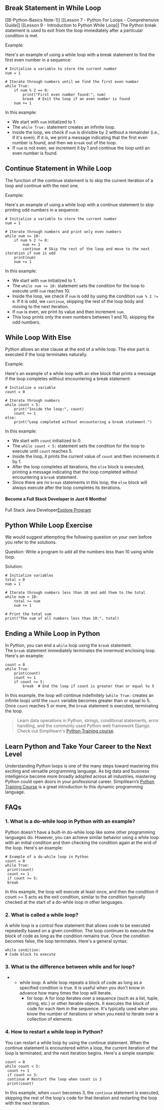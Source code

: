 ## Break Statement in While Loop

[[B-Python-Basics Note-1]]
[[Lesson 7 - Python For Loops - Comprehensive Guide]]
[[Lesson 9 - Introduction to Python While Loop]]
The Python break statement is used to exit from the loop immediately after a particular condition is met.

Example:

Here's an example of using a while loop with a break statement to find the first even number in a sequence:

```
# Initialize a variable to store the current number
num = 1

# Iterate through numbers until we find the first even number
while True:
    if num % 2 == 0:
        print("First even number found:", num)
        break  # Exit the loop if an even number is found
    num += 1
```

In this example:

- We start with `num` initialized to 1.
- The `while True:` statement creates an infinite loop.
- Inside the loop, we check if `num` is divisible by 2 without a remainder (i.e., if it's even). If it is, we print a message indicating that the first even number is found, and then we `break` out of the loop.
- If `num` is not even, we increment it by 1 and continue the loop until an even number is found.

## Continue Statement in While Loop

The function of the continue statement is to skip the current iteration of a loop and continue with the next one.

Example:

Here's an example of using a while loop with a continue statement to skip printing odd numbers in a sequence:

```
# Initialize a variable to store the current number
num = 1

# Iterate through numbers and print only even numbers
while num <= 10:
    if num % 2 != 0:
        num += 1
        continue  # Skip the rest of the loop and move to the next iteration if num is odd
    print(num)
    num += 1
```

In this example:

- We start with `num` initialized to 1.
- The `while num <= 10:` statement sets the condition for the loop to execute until `num` reaches 10.
- Inside the loop, we check if `num` is odd by using the condition `num % 2 != 0`. If it is odd, we `continue`, skipping the rest of the loop body and moving to the next iteration.
- If `num` is even, we print its value and then increment `num`.
- This loop prints only the even numbers between 1 and 10, skipping the odd numbers.

## While Loop With Else

Python allows an else clause at the end of a while loop. The else part is executed if the loop terminates naturally.

Example:

Here's an example of a while loop with an else block that prints a message if the loop completes without encountering a break statement:

```
# Initialize a variable
count = 0

# Iterate through numbers
while count < 5:
    print("Inside the loop:", count)
    count += 1
else:
    print("Loop completed without encountering a break statement.")
```

In this example:

- We start with `count` initialized to 0.
- The `while count < 5:` statement sets the condition for the loop to execute until `count` reaches 5.
- Inside the loop, it prints the current value of `count` and then increments it by 1.
- After the loop completes all iterations, the `else` block is executed, printing a message indicating that the loop completed without encountering a `break` statement.
- Since there are no `break` statements in this loop, the `else` block will always execute after the loop completes its iterations.

#### Become a Full Stack Developer in Just 6 Months!

Full Stack Java Developer[Explore Program](https://www.simplilearn.com/java-full-stack-developer-certification?source=GhPreviewCTABanner)

## Python While Loop Exercise

We would suggest attempting the following question on your own before you refer to the solutions.

Question: Write a program to add all the numbers less than 10 using while loop.

Solution:

```
# Initialize variables
total = 0
num = 1

# Iterate through numbers less than 10 and add them to the total
while num < 10:
    total += num
    num += 1

# Print the total sum
print("The sum of all numbers less than 10:", total)
```

## Ending a While Loop in Python

In Python, you can end a `while` loop using the `break` statement. The `break` statement immediately terminates the innermost enclosing loop. Here's an example:

```
count = 0
while True:
    print(count)
    count += 1
    if count >= 5:
        break  # End the loop if count is greater than or equal to 5
```

In this example, the loop will continue indefinitely (`while True:` creates an infinite loop) until the `count` variable becomes greater than or equal to 5. Once `count` reaches 5 or more, the `break` statement is executed, terminating the loop.

> Learn data operations in Python, strings, conditional statements, error handling, and the commonly used Python web framework Django. Check out Simplilearn's [Python Training course](https://www.simplilearn.com/mobile-and-software-development/python-development-training?source=GhPreviewCTAText "Python Training course").

## Learn Python and Take Your Career to the Next Level

Understanding Python loops is one of the many steps toward mastering this exciting and versatile programming language. As big data and business intelligence become more broadly adopted across all industries, mastering Python could open doors in your professional career. Simplilearn’s [Python Training Course](https://www.simplilearn.com/mobile-and-software-development/python-development-training "Python Training Course") is a great introduction to this dynamic programming language.

## FAQs

### 1. What is a do-while loop in Python with an example?

Python doesn't have a built-in do-while loop like some other programming languages do. However, you can achieve similar behavior using a while loop with an initial condition and then checking the condition again at the end of the loop. Here's an example:

```
# Example of a do-while loop in Python
count = 0
while True:
 print(count)
 count += 1
 if count >= 5:
 break
```

In this example, the loop will execute at least once, and then the condition if count >= 5 acts as the exit condition, similar to the condition typically checked at the start of a do-while loop in other languages.

### 2. What is called a while loop?

A while loop is a control flow statement that allows code to be executed repeatedly based on a given condition. The loop continues to execute the block of code as long as the condition remains true. Once the condition becomes false, the loop terminates. Here's a general syntax:

```
while condition:
# Code block to execute
```

### 3. What is the difference between while and for loop?

- - while loop: A while loop repeats a block of code as long as a specified condition is true. It is useful when you don't know in advance how many times the loop will iterate.
    - for loop: A for loop iterates over a sequence (such as a list, tuple, string, etc.) or other iterable objects. It executes the block of code for each item in the sequence. It's typically used when you know the number of iterations or when you need to iterate over a collection of elements.

### 4. How to restart a while loop in Python?

You can restart a while loop by using the continue statement. When the continue statement is encountered within a loop, the current iteration of the loop is terminated, and the next iteration begins. Here's a simple example:

```
count = 0
while count < 5:
 count += 1
 if count == 3:
 continue # Restart the loop when count is 3
 print(count)
```

In this example, when `count` becomes 3, the `continue` statement is executed, skipping the rest of the loop's code for that iteration and restarting the loop with the next iteration.